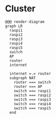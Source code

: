 <!SLIDE>

# Cluster

    @@@ render-diagram
    graph LR
      raspi1
      raspi2
      raspi3
      raspi4
      raspi5
      switch
      AP
      router
      internet

      internet =.= router
      subgraph NAT
        router === switch
        router === AP
        switch === raspi1
        switch === raspi2
        switch === raspi3
        switch === raspi4
        switch === raspi5
      end
